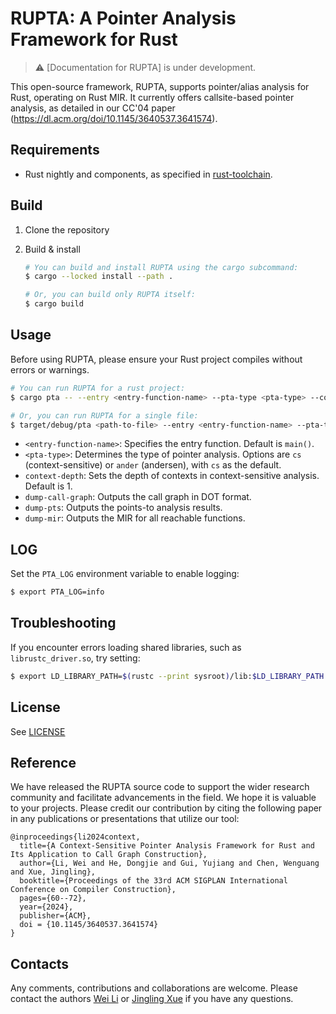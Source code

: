 # RUPTA: A Pointer Analysis Framework for Rust

> :warning: [Documentation for RUPTA] is under development.

This open-source framework, RUPTA, supports pointer/alias analysis for Rust, operating on Rust MIR. It currently offers callsite-based pointer analysis, 
as detailed in our CC'04 paper (https://dl.acm.org/doi/10.1145/3640537.3641574). 
## Requirements

* Rust nightly and components, as specified in [rust-toolchain](rust-toolchain.toml).

## Build

1. Clone the repository

2. Build & install

    ```sh
    # You can build and install RUPTA using the cargo subcommand:
    $ cargo --locked install --path .

    # Or, you can build only RUPTA itself:
    $ cargo build
    ```

## Usage

Before using RUPTA, please ensure your Rust project compiles without errors or warnings.

```sh
# You can run RUPTA for a rust project:
$ cargo pta -- --entry <entry-function-name> --pta-type <pta-type> --context-depth <N> --dump-call-graph <call-graph-path> --dump-pts <pts-path>

# Or, you can run RUPTA for a single file:
$ target/debug/pta <path-to-file> --entry <entry-function-name> --pta-type <pta-type> --context-depth <N> --dump-call-graph <call-graph-path> --dump-pts <pts-path>
```

* `<entry-function-name>`: Specifies the entry function. Default is `main()`.
* `<pta-type>`: Determines the type of pointer analysis. Options are `cs` (context-sensitive) or `ander` (andersen), with `cs` as the default.
* `context-depth`: Sets the depth of contexts in context-sensitive analysis. Default is 1.
* `dump-call-graph`: Outputs the call graph in DOT format.
* `dump-pts`: Outputs the points-to analysis results.
* `dump-mir`: Outputs the MIR for all reachable functions.

## LOG

Set the `PTA_LOG` environment variable to enable logging:

```sh
$ export PTA_LOG=info
```

## Troubleshooting

If you encounter errors loading shared libraries, such as `librustc_driver.so`, try setting:

```sh
$ export LD_LIBRARY_PATH=$(rustc --print sysroot)/lib:$LD_LIBRARY_PATH
```

## License

See [LICENSE](LICENSE)

## Reference

We have released the RUPTA source code to support the wider research community and facilitate advancements in the field. We hope it is valuable to your projects. Please credit our contribution by citing the following paper in any publications or presentations that utilize our tool:
```
@inproceedings{li2024context,
  title={A Context-Sensitive Pointer Analysis Framework for Rust and Its Application to Call Graph Construction},
  author={Li, Wei and He, Dongjie and Gui, Yujiang and Chen, Wenguang and Xue, Jingling},
  booktitle={Proceedings of the 33rd ACM SIGPLAN International Conference on Compiler Construction},
  pages={60--72},
  year={2024},
  publisher={ACM},
  doi = {10.1145/3640537.3641574}
}
```

## Contacts

Any comments, contributions and collaborations are welcome. Please contact the authors [Wei Li](mailto:<liwei@cse.unsw.edu.au>) or [Jingling Xue](mailto:jingling@cse.unsw.edu.au) if you have any questions.
